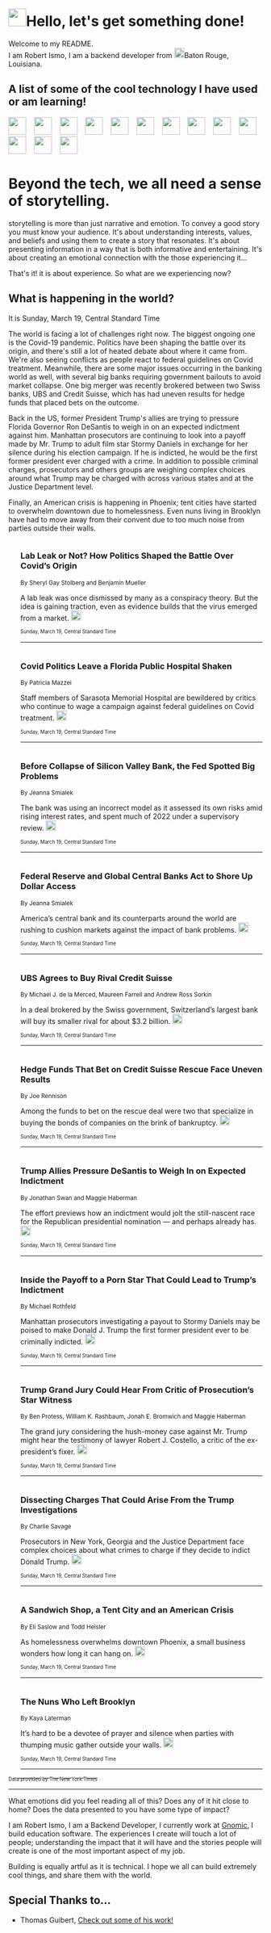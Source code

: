 <h1><img src="https://emojis.slackmojis.com/emojis/images/1643514375/3493/hot-coffee.gif?1643514375" width="35"/>Hello, let's get something done!</h1>

<p>Welcome to my README.<br/>
I am Robert Ismo, I am a backend developer from <img src="https://emojis.slackmojis.com/emojis/images/1638395689/50435/moulin_rouge.png?1638395689" width="20"/>Baton Rouge, Louisiana.</p>
<h2>A list of some of the cool technology I have used or am learning!</h2>
<p>
<img src="https://emojis.slackmojis.com/emojis/images/1643516091/21142/meow_bongotap.gif?1643516091" width="35" alt="">
<img src="https://img.shields.io/badge/Favorite%20Frontend%20Framework-SvelteKit-f83903" alt="">
<img src="https://img.shields.io/badge/Second%20Favorite-Vue-40b581" alt="">
<img src="https://img.shields.io/badge/Most%20Used%20Runtime-Nodejs-78b061" alt="">
<img src="https://emojis.slackmojis.com/emojis/images/1643517416/34482/fire.gif?1643517416" width="35" alt="">
<img src="https://img.shields.io/badge/Javascript%20But%20Better-Typescript-0078ca" alt="">
<img src="https://img.shields.io/badge/Favorite%20Language-Elixir-3e244d" alt="">
<img src="https://img.shields.io/badge/Containerize%20Everything-Docker-6ac9ef" alt="">
<img src="https://emojis.slackmojis.com/emojis/images/1643514596/5999/meow_party.gif?1643514596" width="35" alt="">
<img src="https://img.shields.io/badge/API%20Love%20Language-Graphql-de32a5" alt="">
<img src="https://img.shields.io/badge/Our%20Favorite%20Version%20Controller-Git-e94f33" alt="">
<img src="https://img.shields.io/badge/Favorite%20Database-Redis-d42d1d" alt="">
<img src="https://emojis.slackmojis.com/emojis/images/1643514559/5584/deployparrot.gif?1643514559" width="35" alt="">
<img src="https://img.shields.io/badge/Container%20Interstate-RabbitMQ-f66200" alt="">
<img src="https://img.shields.io/badge/Gotta%20Learn-Kubernetes-316adf" alt="">
<img src="https://img.shields.io/badge/Really%20Mature%20Now-WASM-654fef" alt="">
<img src="https://emojis.slackmojis.com/emojis/images/1666642497/61942/dance_vibe.gif?1666642497" width="35" alt="">
<img src="https://img.shields.io/badge/For%20My%20M1-ARM64-657d96" alt="">
<img src="https://img.shields.io/badge/Loving%20This%20So%20Much-TailwindCSS-17bcb5" alt="">
<img src="https://img.shields.io/badge/Cool%20Build%20Tool-Vite-f9cb24" alt="">
<img src="https://emojis.slackmojis.com/emojis/images/1669231376/62819/working-on-it.gif?1669231376" width="35" alt="">
<img src="https://img.shields.io/badge/Fun%20and%20Easy%20Database-MongoDB-5f8c49" alt="">
<img src="https://img.shields.io/badge/JS%20Life%20Support-NPM-c73737" alt="">
<img src="https://img.shields.io/badge/I%20Liked%20It-DynamoDB-0073b9" alt="">
<img src="https://emojis.slackmojis.com/emojis/images/1643514045/46/question.gif?1643514045" width="35" alt="">
<img src="https://img.shields.io/badge/cool-React-60d6f9" alt="">
<img src="https://img.shields.io/badge/Future%20Big%20Project-Lambda-f37e00" alt="">
<img src="https://img.shields.io/badge/NPM%20But%20Better-PNPM-f1aa07" alt="">
<img src="https://emojis.slackmojis.com/emojis/images/1643514943/9662/fbwow.gif?1643514943" width="35" alt="">
<img src="https://img.shields.io/badge/First%20Language-C-662079" alt="">
<img src="https://img.shields.io/badge/Where%20I%20Deploy%20Frontend-Vercel-000000" alt="">
<img src="https://img.shields.io/badge/Who%20Does%20not%20Want%20an%20App-Swift-f9492a" alt="">
<img src="https://emojis.slackmojis.com/emojis/images/1643514058/151/javascript.png?1643514058" width="35" alt="">
<img src="https://img.shields.io/badge/cool-Python-fbd542" alt="">
<img src="https://img.shields.io/badge/Favorite%20Something-Stripe-656cdc" alt="">
<img src="https://img.shields.io/badge/Of%20Course-HTML5-ed6327" alt="">
<img src="https://emojis.slackmojis.com/emojis/images/1660415405/60731/bomb.gif?1660415405" width="35" alt="">
<img src="https://img.shields.io/badge/hate-CSS-2964ec" alt="">
<img src="https://img.shields.io/badge/Learning-CircleCI-141215" alt="">
<img src="https://img.shields.io/badge/Learning-Rust-fbbb3b" alt="">
<img src="https://emojis.slackmojis.com/emojis/images/1660415397/60712/writing-hand.gif?1660415397" width="35" alt="">
<img src="https://img.shields.io/badge/Dev%20Browser%20of%20Choice-Firefox-cc4e26" alt="">
<img src="https://img.shields.io/badge/Recoverying%20From%20Windows-UNIX-1781e3" alt="">
<img src="https://img.shields.io/badge/LOVE-LogSeq-90c1c2" alt="">
<img src="https://emojis.slackmojis.com/emojis/images/1643514066/223/kirby.gif?1643514066" width="35" alt="">
<img src="https://img.shields.io/badge/Daily%20Driver-MacOS-e6e6e8" alt="">
<img src="https://img.shields.io/badge/Git%20Server-Github-000000" alt="">
<img src="https://img.shields.io/badge/enjoyable-EC2-f17428" alt="">
<img src="https://emojis.slackmojis.com/emojis/images/1643514239/2069/excited.gif?1643514239" width="35" alt="">
</p>
<h1>Beyond the tech, we all need a sense of storytelling.</h1>
<p>storytelling is more than just narrative and emotion. To convey a good story you must know your audience. It's about understanding interests, values, and beliefs and using them to create a story that resonates. It's about presenting information in a way that is both informative and entertaining. It's about creating an emotional connection with the those experiencing it...</p>
<p>That's it! it is about experience. So what are we experiencing now?</p>
<h2>What is happening in the world?</h2>
<p>It is Sunday, March 19, Central Standard Time</p>
<p>
The world is facing a lot of challenges right now. The biggest ongoing one is the Covid-19 pandemic. Politics have been shaping the battle over its origin, and there&#39;s still a lot of heated debate about where it came from. We&#39;re also seeing conflicts as people react to federal guidelines on Covid treatment. Meanwhile, there are some major issues occurring in the banking world as well, with several big banks requiring government bailouts to avoid market collapse. One big merger was recently brokered between two Swiss banks, UBS and Credit Suisse, which has had uneven results for hedge funds that placed bets on the outcome. 

Back in the US, former President Trump&#39;s allies are trying to pressure Florida Governor Ron DeSantis to weigh in on an expected indictment against him. Manhattan prosecutors are continuing to look into a payoff made by Mr. Trump to adult film star Stormy Daniels in exchange for her silence during his election campaign. If he is indicted, he would be the first former president ever charged with a crime. In addition to possible criminal charges, prosecutors and others groups are weighing complex choices around what Trump may be charged with across various states and at the Justice Department level. 

Finally, an American crisis is happening in Phoenix; tent cities have started to overwhelm downtown due to homelessness. Even nuns living in Brooklyn have had to move away from their convent due to too much noise from parties outside their walls.</p>
<ol>
<img src="https://img.shields.io/badge/-us-blue" alt="">
<h3>Lab Leak or Not? How Politics Shaped the Battle Over Covid’s Origin</h3>
<sub>By Sheryl Gay Stolberg and Benjamin Mueller</sub>
<p>A lab leak was once dismissed by many as a conspiracy theory. But the idea is gaining traction, even as evidence builds that the virus emerged from a market.  <a href="https://nyti.ms/400KVRt"><img src="https://developer.nytimes.com/files/poweredby_nytimes_30b.png?v=1583354208352" height="20"></a></p>
<sub><sub>Sunday, March 19, Central Standard Time</sub></sub>
<hr/>
<img src="https://img.shields.io/badge/-us-blue" alt="">
<h3>Covid Politics Leave a Florida Public Hospital Shaken</h3>
<sub>By Patricia Mazzei</sub>
<p>Staff members of Sarasota Memorial Hospital are bewildered by critics who continue to wage a campaign against federal guidelines on Covid treatment.  <a href="https://nyti.ms/3JuXQnF"><img src="https://developer.nytimes.com/files/poweredby_nytimes_30b.png?v=1583354208352" height="20"></a></p>
<sub><sub>Sunday, March 19, Central Standard Time</sub></sub>
<hr/>
<img src="https://img.shields.io/badge/-business-blue" alt="">
<h3>Before Collapse of Silicon Valley Bank, the Fed Spotted Big Problems</h3>
<sub>By Jeanna Smialek</sub>
<p>The bank was using an incorrect model as it assessed its own risks amid rising interest rates, and spent much of 2022 under a supervisory review.  <a href="https://nyti.ms/3LAagO0"><img src="https://developer.nytimes.com/files/poweredby_nytimes_30b.png?v=1583354208352" height="20"></a></p>
<sub><sub>Sunday, March 19, Central Standard Time</sub></sub>
<hr/>
<img src="https://img.shields.io/badge/-business-blue" alt="">
<h3>Federal Reserve and Global Central Banks Act to Shore Up Dollar Access</h3>
<sub>By Jeanna Smialek</sub>
<p>America’s central bank and its counterparts around the world are rushing to cushion markets against the impact of bank problems.  <a href="https://nyti.ms/3lytHMi"><img src="https://developer.nytimes.com/files/poweredby_nytimes_30b.png?v=1583354208352" height="20"></a></p>
<sub><sub>Sunday, March 19, Central Standard Time</sub></sub>
<hr/>
<img src="https://img.shields.io/badge/-business-blue" alt="">
<h3>UBS Agrees to Buy Rival Credit Suisse</h3>
<sub>By Michael J. de la Merced, Maureen Farrell and Andrew Ross Sorkin</sub>
<p>In a deal brokered by the Swiss government, Switzerland’s largest bank will buy its smaller rival for about $3.2 billion.  <a href="https://nyti.ms/3lqk6HA"><img src="https://developer.nytimes.com/files/poweredby_nytimes_30b.png?v=1583354208352" height="20"></a></p>
<sub><sub>Sunday, March 19, Central Standard Time</sub></sub>
<hr/>
<img src="https://img.shields.io/badge/-business-blue" alt="">
<h3>Hedge Funds That Bet on Credit Suisse Rescue Face Uneven Results</h3>
<sub>By Joe Rennison</sub>
<p>Among the funds to bet on the rescue deal were two that specialize in buying the bonds of companies on the brink of bankruptcy.  <a href="https://nyti.ms/3JBhFdo"><img src="https://developer.nytimes.com/files/poweredby_nytimes_30b.png?v=1583354208352" height="20"></a></p>
<sub><sub>Sunday, March 19, Central Standard Time</sub></sub>
<hr/>
<img src="https://img.shields.io/badge/-us-blue" alt="">
<h3>Trump Allies Pressure DeSantis to Weigh In on Expected Indictment</h3>
<sub>By Jonathan Swan and Maggie Haberman</sub>
<p>The effort previews how an indictment would jolt the still-nascent race for the Republican presidential nomination — and perhaps already has.  <a href="https://nyti.ms/3Z2B8ct"><img src="https://developer.nytimes.com/files/poweredby_nytimes_30b.png?v=1583354208352" height="20"></a></p>
<sub><sub>Sunday, March 19, Central Standard Time</sub></sub>
<hr/>
<img src="https://img.shields.io/badge/-nyregion-blue" alt="">
<h3>Inside the Payoff to a Porn Star That Could Lead to Trump’s Indictment</h3>
<sub>By Michael Rothfeld</sub>
<p>Manhattan prosecutors investigating a payout to Stormy Daniels may be poised to make Donald J. Trump the first former president ever to be criminally indicted.  <a href="https://nyti.ms/3JAglYe"><img src="https://developer.nytimes.com/files/poweredby_nytimes_30b.png?v=1583354208352" height="20"></a></p>
<sub><sub>Sunday, March 19, Central Standard Time</sub></sub>
<hr/>
<img src="https://img.shields.io/badge/-nyregion-blue" alt="">
<h3>Trump Grand Jury Could Hear From Critic of Prosecution’s Star Witness</h3>
<sub>By Ben Protess, William K. Rashbaum, Jonah E. Bromwich and Maggie Haberman</sub>
<p>The grand jury considering the hush-money case against Mr. Trump might hear the testimony of lawyer Robert J. Costello, a critic of the ex-president’s fixer.  <a href="https://nyti.ms/3ZQwmQx"><img src="https://developer.nytimes.com/files/poweredby_nytimes_30b.png?v=1583354208352" height="20"></a></p>
<sub><sub>Sunday, March 19, Central Standard Time</sub></sub>
<hr/>
<img src="https://img.shields.io/badge/-us-blue" alt="">
<h3>Dissecting Charges That Could Arise From the Trump Investigations</h3>
<sub>By Charlie Savage</sub>
<p>Prosecutors in New York, Georgia and the Justice Department face complex choices about what crimes to charge if they decide to indict Donald Trump.  <a href="https://nyti.ms/3lk49Tj"><img src="https://developer.nytimes.com/files/poweredby_nytimes_30b.png?v=1583354208352" height="20"></a></p>
<sub><sub>Sunday, March 19, Central Standard Time</sub></sub>
<hr/>
<img src="https://img.shields.io/badge/-us-blue" alt="">
<h3>A Sandwich Shop, a Tent City and an American Crisis</h3>
<sub>By Eli Saslow and Todd Heisler</sub>
<p>As homelessness overwhelms downtown Phoenix, a small business wonders how long it can hang on.  <a href="https://nyti.ms/3JsCjft"><img src="https://developer.nytimes.com/files/poweredby_nytimes_30b.png?v=1583354208352" height="20"></a></p>
<sub><sub>Sunday, March 19, Central Standard Time</sub></sub>
<hr/>
<img src="https://img.shields.io/badge/-nyregion-blue" alt="">
<h3>The Nuns Who Left Brooklyn</h3>
<sub>By Kaya Laterman</sub>
<p>It’s hard to be a devotee of prayer and silence when parties with thumping music gather outside your walls.  <a href="https://nyti.ms/3JPTCsp"><img src="https://developer.nytimes.com/files/poweredby_nytimes_30b.png?v=1583354208352" height="20"></a></p>
<sub><sub>Sunday, March 19, Central Standard Time</sub></sub>
<hr/>
</ol>
<a href="https://developer.nytimes.com"><sub><sub>Data provided by The New York Times</sub></sub></a>
<hr/>
<p>What emotions did you feel reading all of this? Does any of it hit close to home? Does the data presented to you have some type of impact?</p>
<p>I am Robert Ismo, I am a Backend Developer, I currently work at <a href="https://gnomic.education/">Gnomic</a>, I build education software. The experiences I create will touch a lot of people; understanding the impact that it will have and the stories people will create is one of the most important aspect of my job.</p>
<p>Building is equally artful as it is technical. I hope we all can build extremely cool things, and share them with the world.</p>
<h2>Special Thanks to...</h2>
<ul>
<li>Thomas Guibert, <a href="https://github.com/thmsgbrt/thmsgbrt">Check out some of his work!</a></li>
</ul>